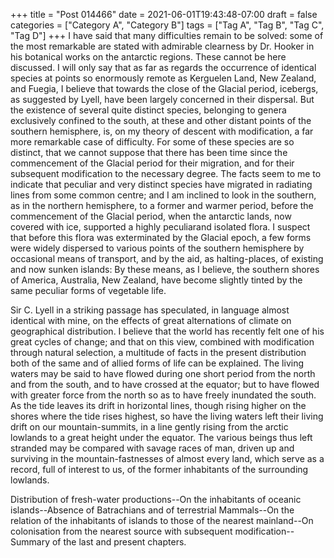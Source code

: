 +++
title = "Post 014466"
date = 2021-06-01T19:43:48-07:00
draft = false
categories = ["Category A", "Category B"]
tags = ["Tag A", "Tag B", "Tag C", "Tag D"]
+++
I have said that many difficulties remain to be solved: some of the most remarkable are stated with admirable clearness by Dr. Hooker in his botanical works on the antarctic regions. These cannot be here discussed. I will only say that as far as regards the occurrence of identical species at points so enormously remote as Kerguelen Land, New Zealand, and Fuegia, I believe that towards the close of the Glacial period, icebergs, as suggested by Lyell, have been largely concerned in their dispersal. But the existence of several quite distinct species, belonging to genera exclusively confined to the south, at these and other distant points of the southern hemisphere, is, on my theory of descent with modification, a far more remarkable case of difficulty. For some of these species are so distinct, that we cannot suppose that there has been time since the commencement of the Glacial period for their migration, and for their subsequent modification to the necessary degree. The facts seem to me to indicate that peculiar and very distinct species have migrated in radiating lines from some common centre; and I am inclined to look in the southern, as in the northern hemisphere, to a former and warmer period, before the commencement of the Glacial period, when the antarctic lands, now covered with ice, supported a highly peculiarand isolated flora. I suspect that before this flora was exterminated by the Glacial epoch, a few forms were widely dispersed to various points of the southern hemisphere by occasional means of transport, and by the aid, as halting-places, of existing and now sunken islands: By these means, as I believe, the southern shores of America, Australia, New Zealand, have become slightly tinted by the same peculiar forms of vegetable life.

Sir C. Lyell in a striking passage has speculated, in language almost identical with mine, on the effects of great alternations of climate on geographical distribution. I believe that the world has recently felt one of his great cycles of change; and that on this view, combined with modification through natural selection, a multitude of facts in the present distribution both of the same and of allied forms of life can be explained. The living waters may be said to have flowed during one short period from the north and from the south, and to have crossed at the equator; but to have flowed with greater force from the north so as to have freely inundated the south. As the tide leaves its drift in horizontal lines, though rising higher on the shores where the tide rises highest, so have the living waters left their living drift on our mountain-summits, in a line gently rising from the arctic lowlands to a great height under the equator. The various beings thus left stranded may be compared with savage races of man, driven up and surviving in the mountain-fastnesses of almost every land, which serve as a record, full of interest to us, of the former inhabitants of the surrounding lowlands.

Distribution of fresh-water productions--On the inhabitants of oceanic islands--Absence of Batrachians and of terrestrial Mammals--On the relation of the inhabitants of islands to those of the nearest mainland--On colonisation from the nearest source with subsequent modification--Summary of the last and present chapters.
